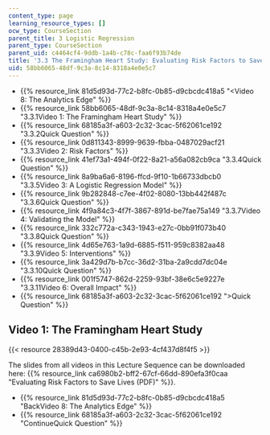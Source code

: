 ```yaml
---
content_type: page
learning_resource_types: []
ocw_type: CourseSection
parent_title: 3 Logistic Regression
parent_type: CourseSection
parent_uid: c4464cf4-9ddb-1a4b-c78c-faa6f93b74de
title: '3.3 The Framingham Heart Study: Evaluating Risk Factors to Save Lives '
uid: 58bb6065-48df-9c3a-8c14-8318a4e0e5c7
---
```


*   {{% resource_link 81d5d93d-77c2-b8fc-0b85-d9cbcdc418a5 "\<Video 8: The Analytics Edge" %}}
*   {{% resource_link 58bb6065-48df-9c3a-8c14-8318a4e0e5c7 "3.3.1Video 1: The Framingham Heart Study" %}}
*   {{% resource_link 68185a3f-a603-2c32-3cac-5f62061ce192 "3.3.2Quick Question" %}}
*   {{% resource_link 0d811343-8999-9639-fbba-0487029acf21 "3.3.3Video 2: Risk Factors" %}}
*   {{% resource_link 41ef73a1-494f-0f22-8a21-a56a082cb9ca "3.3.4Quick Question" %}}
*   {{% resource_link 8a9ba6a6-8196-ffcd-9f10-1b66733dbcb0 "3.3.5Video 3: A Logistic Regression Model" %}}
*   {{% resource_link 9b282848-c7ee-4f02-8080-13bb442f487c "3.3.6Quick Question" %}}
*   {{% resource_link 4f9a84c3-4f7f-3867-891d-be7fae75a149 "3.3.7Video 4: Validating the Model" %}}
*   {{% resource_link 332c772a-c343-1943-e27c-0bb91f073b40 "3.3.8Quick Question" %}}
*   {{% resource_link 4d65e763-1a9d-6885-f511-959c8382aa48 "3.3.9Video 5: Interventions" %}}
*   {{% resource_link 3a429d7b-b7cc-36d2-31ba-2a9cdd7dc04e "3.3.10Quick Question" %}}
*   {{% resource_link 001f5747-862d-2259-93bf-38e6c5e9227e "3.3.11Video 6: Overall Impact" %}}
*   {{% resource_link 68185a3f-a603-2c32-3cac-5f62061ce192 "\>Quick Question" %}}

Video 1: The Framingham Heart Study
-----------------------------------

{{< resource 28389d43-0400-c45b-2e93-4cf437d8f4f5 >}}

The slides from all videos in this Lecture Sequence can be downloaded here: {{% resource_link ca6980b2-bff2-67cf-66dd-890efa3f0caa "Evaluating Risk Factors to Save Lives (PDF)" %}}.

*   {{% resource_link 81d5d93d-77c2-b8fc-0b85-d9cbcdc418a5 "BackVideo 8: The Analytics Edge" %}}
*   {{% resource_link 68185a3f-a603-2c32-3cac-5f62061ce192 "ContinueQuick Question" %}}